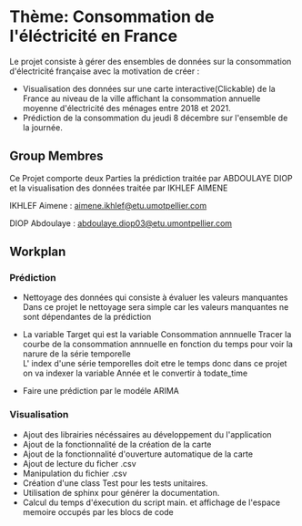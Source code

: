 # Thème: Consommation de l'éléctricité en France
Le projet consiste à gérer des ensembles de données sur la consommation d'électricité française avec la motivation de créer :
- Visualisation des données sur une carte interactive(Clickable) de la France au niveau de la ville affichant la consommation annuelle moyenne d'électricité des ménages entre 2018 et 2021. 
- Prédiction de la consommation du jeudi 8 décembre sur l'ensemble de la journée.
## Group Membres

Ce Projet comporte deux  Parties la prédiction traitée par ABDOULAYE DIOP et la visualisation des données traitée par IKHLEF AIMENE

IKHLEF Aimene  : aimene.ikhlef@etu.umotpellier.com

DIOP Abdoulaye : abdoulaye.diop03@etu.umontpellier.com 

## Workplan
### Prédiction

-  Nettoyage des données qui consiste à évaluer les valeurs manquantes 
		Dans ce projet le nettoyage sera simple car les valeurs manquantes ne sont dépendantes de la prédiction 

-  La variable Target qui est la variable Consommation annnuelle Tracer la courbe de la consommation annnuelle en fonction du temps pour voir la narure de la série temporelle  
		L' index d'une série temporelles doit etre le temps donc dans ce projet on va indexer la variable Année et le convertir à todate_time

- Faire une prédiction par le modéle ARIMA
### Visualisation
- Ajout des librairies nécéssaires au développement du l'application 
- Ajout de la fonctionnalité de la création de la carte 
- Ajout de la fonctionnalité d'ouverture automatique de la carte 
- Ajout de lecture du ficher .csv 
- Manipulation du fichier .csv 
- Création d'une class Test pour les tests unitaires.
- Utilisation de sphinx pour générer la documentation.
- Calcul du temps d'éxecution du script main. et affichage de l'espace memoire occupés par les blocs de code 

